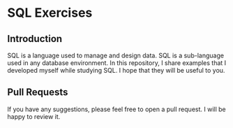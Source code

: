 # SQL Exercises

## Introduction
SQL is a language used to manage and design data. SQL is a sub-language used in any database environment. In this repository, I share examples that I developed myself while studying SQL. I hope that they will be useful to you.

## Pull Requests
If you have any suggestions, please feel free to open a pull request. I will be happy to review it.



































